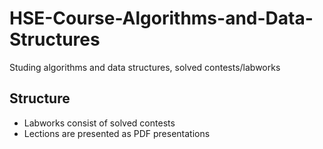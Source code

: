 # HSE-Course-Algorithms-and-Data-Structures
Studing algorithms and data structures, solved contests/labworks 

## Structure
- Labworks consist of solved contests
- Lections are presented as PDF presentations
